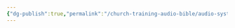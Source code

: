 ```yaml
---
{"dg-publish":true,"permalink":"/church-training-audio-bible/audio-system-and-equipment/speakers/"}
---
```


